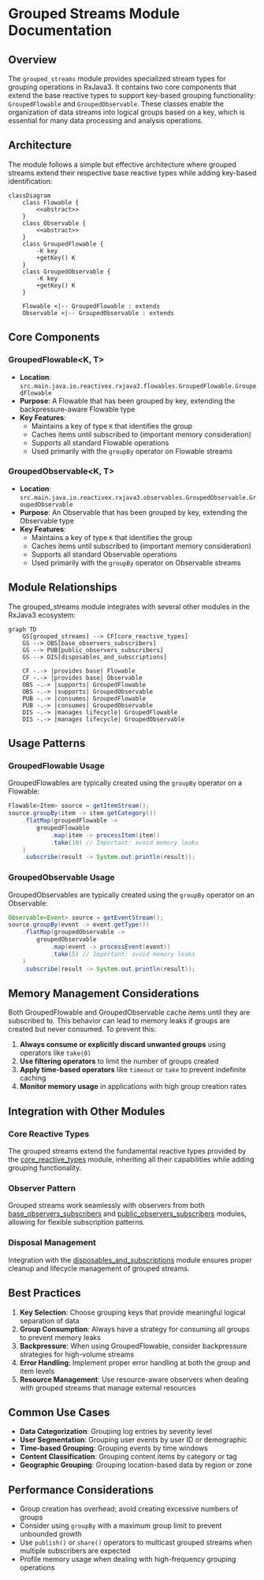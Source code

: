 # Grouped Streams Module Documentation

## Overview

The `grouped_streams` module provides specialized stream types for grouping operations in RxJava3. It contains two core components that extend the base reactive types to support key-based grouping functionality: `GroupedFlowable` and `GroupedObservable`. These classes enable the organization of data streams into logical groups based on a key, which is essential for many data processing and analysis operations.

## Architecture

The module follows a simple but effective architecture where grouped streams extend their respective base reactive types while adding key-based identification:

```mermaid
classDiagram
    class Flowable {
        <<abstract>>
    }
    class Observable {
        <<abstract>>
    }
    class GroupedFlowable {
        -K key
        +getKey() K
    }
    class GroupedObservable {
        -K key
        +getKey() K
    }
    
    Flowable <|-- GroupedFlowable : extends
    Observable <|-- GroupedObservable : extends
```

## Core Components

### GroupedFlowable<K, T>
- **Location**: `src.main.java.io.reactivex.rxjava3.flowables.GroupedFlowable.GroupedFlowable`
- **Purpose**: A Flowable that has been grouped by key, extending the backpressure-aware Flowable type
- **Key Features**:
  - Maintains a key of type `K` that identifies the group
  - Caches items until subscribed to (important memory consideration)
  - Supports all standard Flowable operations
  - Used primarily with the `groupBy` operator on Flowable streams

### GroupedObservable<K, T>
- **Location**: `src.main.java.io.reactivex.rxjava3.observables.GroupedObservable.GroupedObservable`
- **Purpose**: An Observable that has been grouped by key, extending the Observable type
- **Key Features**:
  - Maintains a key of type `K` that identifies the group
  - Caches items until subscribed to (important memory consideration)
  - Supports all standard Observable operations
  - Used primarily with the `groupBy` operator on Observable streams

## Module Relationships

The grouped_streams module integrates with several other modules in the RxJava3 ecosystem:

```mermaid
graph TD
    GS[grouped_streams] --> CF[core_reactive_types]
    GS --> OBS[base_observers_subscribers]
    GS --> PUB[public_observers_subscribers]
    GS --> DIS[disposables_and_subscriptions]
    
    CF -.-> |provides base| Flowable
    CF -.-> |provides base| Observable
    OBS -.-> |supports| GroupedFlowable
    OBS -.-> |supports| GroupedObservable
    PUB -.-> |consumes| GroupedFlowable
    PUB -.-> |consumes| GroupedObservable
    DIS -.-> |manages lifecycle| GroupedFlowable
    DIS -.-> |manages lifecycle| GroupedObservable
```

## Usage Patterns

### GroupedFlowable Usage
GroupedFlowables are typically created using the `groupBy` operator on a Flowable:

```java
Flowable<Item> source = getItemStream();
source.groupBy(item -> item.getCategory())
    .flatMap(groupedFlowable -> 
        groupedFlowable
            .map(item -> processItem(item))
            .take(10) // Important: avoid memory leaks
    )
    .subscribe(result -> System.out.println(result));
```

### GroupedObservable Usage
GroupedObservables are typically created using the `groupBy` operator on an Observable:

```java
Observable<Event> source = getEventStream();
source.groupBy(event -> event.getType())
    .flatMap(groupedObservable -> 
        groupedObservable
            .map(event -> processEvent(event))
            .take(5) // Important: avoid memory leaks
    )
    .subscribe(result -> System.out.println(result));
```

## Memory Management Considerations

Both GroupedFlowable and GroupedObservable cache items until they are subscribed to. This behavior can lead to memory leaks if groups are created but never consumed. To prevent this:

1. **Always consume or explicitly discard unwanted groups** using operators like `take(0)`
2. **Use filtering operators** to limit the number of groups created
3. **Apply time-based operators** like `timeout` or `take` to prevent indefinite caching
4. **Monitor memory usage** in applications with high group creation rates

## Integration with Other Modules

### Core Reactive Types
The grouped streams extend the fundamental reactive types provided by the [core_reactive_types](core_reactive_types.md) module, inheriting all their capabilities while adding grouping functionality.

### Observer Pattern
Grouped streams work seamlessly with observers from both [base_observers_subscribers](base_observers_subscribers.md) and [public_observers_subscribers](public_observers_subscribers.md) modules, allowing for flexible subscription patterns.

### Disposal Management
Integration with the [disposables_and_subscriptions](disposables_and_subscriptions.md) module ensures proper cleanup and lifecycle management of grouped streams.

## Best Practices

1. **Key Selection**: Choose grouping keys that provide meaningful logical separation of data
2. **Group Consumption**: Always have a strategy for consuming all groups to prevent memory leaks
3. **Backpressure**: When using GroupedFlowable, consider backpressure strategies for high-volume streams
4. **Error Handling**: Implement proper error handling at both the group and item levels
5. **Resource Management**: Use resource-aware observers when dealing with grouped streams that manage external resources

## Common Use Cases

- **Data Categorization**: Grouping log entries by severity level
- **User Segmentation**: Grouping user events by user ID or demographic
- **Time-based Grouping**: Grouping events by time windows
- **Content Classification**: Grouping content items by category or tag
- **Geographic Grouping**: Grouping location-based data by region or zone

## Performance Considerations

- Group creation has overhead; avoid creating excessive numbers of groups
- Consider using `groupBy` with a maximum group limit to prevent unbounded growth
- Use `publish()` or `share()` operators to multicast grouped streams when multiple subscribers are expected
- Profile memory usage when dealing with high-frequency grouping operations